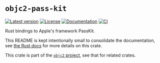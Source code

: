 # `objc2-pass-kit`

[![Latest version](https://badgen.net/crates/v/objc2-pass-kit)](https://crates.io/crates/objc2-pass-kit)
[![License](https://badgen.net/badge/license/MIT/blue)](../LICENSE.txt)
[![Documentation](https://docs.rs/objc2-pass-kit/badge.svg)](https://docs.rs/objc2-pass-kit/)
[![CI](https://github.com/madsmtm/objc2/actions/workflows/ci.yml/badge.svg)](https://github.com/madsmtm/objc2/actions/workflows/ci.yml)

Rust bindings to Apple's framework PassKit.

This README is kept intentionally small to consolidate the documentation, see
[the Rust docs](https://docs.rs/objc2-pass-kit/) for more details on this crate.

This crate is part of the [`objc2` project](https://github.com/madsmtm/objc2),
see that for related crates.
